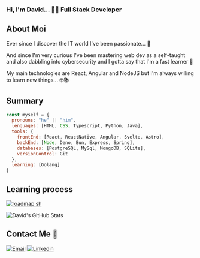 ### Hi, I'm David... 👨‍💻 Full Stack Developer

## About Moi

Ever since I discover the IT world I've been passionate... 🤟

And since I'm very curious I've been mastering web dev as a self-taught and also dabbling into cybersecurity and I gotta say that I'm a fast learner 🥴

My main technologies are React, Angular and NodeJS but I'm always willing to learn new things... 🤓📚

## Summary
```js
const myself = {
  pronouns: "he" || "him",
  lenguages: [HTML, CSS, Typescript, Python, Java],
  tools: {
    frontEnd: [React, ReactNative, Angular, Svelte, Astro],
    backEnd: [Node, Deno, Bun, Express, Spring],
    databases: [PostgreSQL, MySql, MongoDB, SQLite],
    versionControl: Git
  },
  learning: [Golang]
}
```

## Learning process
[![roadmap.sh](https://roadmap.sh/card/wide/66a7a82eee6a29a2edfb9a67?variant=dark)](https://roadmap.sh)

![David's GitHub Stats](https://github-readme-stats.vercel.app/api?username=DavidDeadly&count_private=true&show_icons=true&theme=blue-green&hide=issues)

## Contact Me 👥

[![Email](https://img.shields.io/badge/gmail-f59794?style=for-the-badge&logo=gmail&logoColor=white&labelColor=101010)](mailto:jdrueda513@duck.com)
[![Linkedin](https://img.shields.io/badge/linkedin-52a8d5?style=for-the-badge&logo=linkedin&logoColor=white&labelColor=101010)](https://www.linkedin.com/in/j-se)

